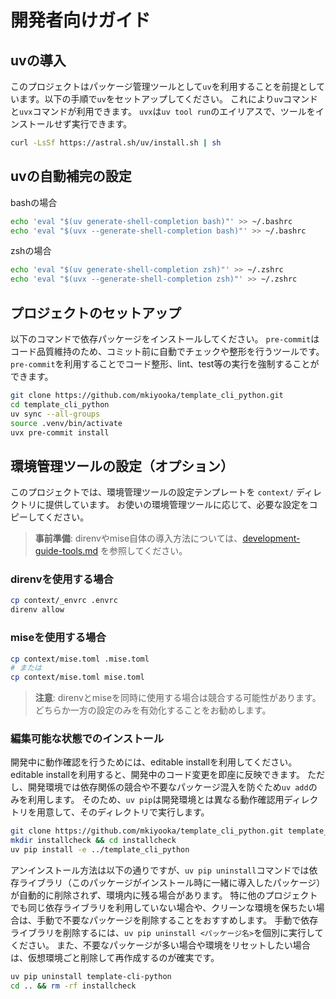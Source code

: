 # 開発者向けガイド

## uvの導入

このプロジェクトはパッケージ管理ツールとして`uv`を利用することを前提としています。以下の手順で`uv`をセットアップしてください。
これにより`uv`コマンドと`uvx`コマンドが利用できます。
`uvx`は`uv tool run`のエイリアスで、ツールをインストールせず実行できます。

```sh
curl -LsSf https://astral.sh/uv/install.sh | sh
```

## uvの自動補完の設定

bashの場合

```sh
echo 'eval "$(uv generate-shell-completion bash)"' >> ~/.bashrc
echo 'eval "$(uvx --generate-shell-completion bash)"' >> ~/.bashrc
```

zshの場合

```sh
echo 'eval "$(uv generate-shell-completion zsh)"' >> ~/.zshrc
echo 'eval "$(uvx --generate-shell-completion zsh)"' >> ~/.zshrc
```

## プロジェクトのセットアップ

以下のコマンドで依存パッケージをインストールしてください。
`pre-commit`はコード品質維持のため、コミット前に自動でチェックや整形を行うツールです。
`pre-commit`を利用することでコード整形、lint、test等の実行を強制することができます。

```sh
git clone https://github.com/mkiyooka/template_cli_python.git
cd template_cli_python
uv sync --all-groups
source .venv/bin/activate
uvx pre-commit install
```

## 環境管理ツールの設定（オプション）

このプロジェクトでは、環境管理ツールの設定テンプレートを `context/` ディレクトリに提供しています。
お使いの環境管理ツールに応じて、必要な設定をコピーしてください。

> **事前準備**: direnvやmise自体の導入方法については、[development-guide-tools.md](./development-guide-tools.md) を参照してください。

### direnvを使用する場合

```sh
cp context/_envrc .envrc
direnv allow
```

### miseを使用する場合

```sh
cp context/mise.toml .mise.toml
# または
cp context/mise.toml mise.toml
```

> **注意**: direnvとmiseを同時に使用する場合は競合する可能性があります。
> どちらか一方の設定のみを有効化することをお勧めします。

### 編集可能な状態でのインストール

開発中に動作確認を行うためには、editable installを利用してください。
editable installを利用すると、開発中のコード変更を即座に反映できます。
ただし、開発環境では依存関係の競合や不要なパッケージ混入を防ぐため`uv add`のみを利用します。
そのため、`uv pip`は開発環境とは異なる動作確認用ディレクトリを用意して、そのディレクトリで実行します。

```sh
git clone https://github.com/mkiyooka/template_cli_python.git template_cli_python
mkdir installcheck && cd installcheck
uv pip install -e ../template_cli_python
```

アンインストール方法は以下の通りですが、`uv pip uninstall`コマンドでは依存ライブラリ（このパッケージがインストール時に一緒に導入したパッケージ）が自動的に削除されず、環境内に残る場合があります。
特に他のプロジェクトでも同じ依存ライブラリを利用していない場合や、クリーンな環境を保ちたい場合は、手動で不要なパッケージを削除することをおすすめします。
手動で依存ライブラリを削除するには、`uv pip uninstall <パッケージ名>`を個別に実行してください。
また、不要なパッケージが多い場合や環境をリセットしたい場合は、仮想環境ごと削除して再作成するのが確実です。

```sh
uv pip uninstall template-cli-python
cd .. && rm -rf installcheck
```
